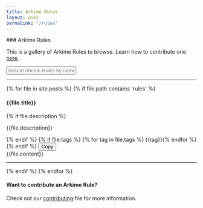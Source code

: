 ```yaml
---
title: Arkime Rules
layout: wiki
permalink: "/rules"
---
```


<div class="full-height-and-width-container with-footer p-3" markdown="1">
### Arkime Rules

This is a gallery of Arkime Rules to browse. Learn how to contribute one [here](https://github.com/arkime/arkimeweb/blob/main/CONTRIBUTING.md#arkime-rules).

<input type="text"
  id="rulesSearch"
  class="form-control"
  placeholder="Search Arkime Rules by name or tag..."
/>

---

{% for file in site.posts %}
  {% if file.path contains 'rules' %}
  <div class="gallery-item">
    <h4 class="search-title">{{file.title}}</h4>
    {% if file.description %}
    <p class="lead mb-1">{{file.description}}</p>
    {% endif %}
    {% if file.tags %}
    {% for tag in file.tags %}
    <span class="badge badge-secondary search-badge mb-1">{{tag}}</span>{% endfor %}
    {% endif %}
    <button class="btn btn-primary btn-copy-code"
      onclick="copyCode('{{file.title}}')">
      Copy
    </button>
    <div id="{{file.title}}">
    {{file.content}}
    </div>
    <hr>
  </div>
  {% endif %}
{% endfor %}

<div
  class="row"
  id="no-results"
  style="display:none;">
  <div class="col-12">
    <h1 class="display-4 text-center text-muted mt-5 mb-5">
      <span class="fa fa-folder-open"></span>
      <br>
      No Results
    </h1>
    <hr>
  </div>
</div>

#### Want to contribute an Arkime Rule?

Check out our [contributing](https://github.com/arkime/arkimeweb/blob/main/CONTRIBUTING.md#arkime-rules) file for more information.

</div>

<script src="gallery.js"></script>

